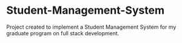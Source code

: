 # Student-Management-System
Project created to implement a Student Management System for my graduate program on full stack development.
